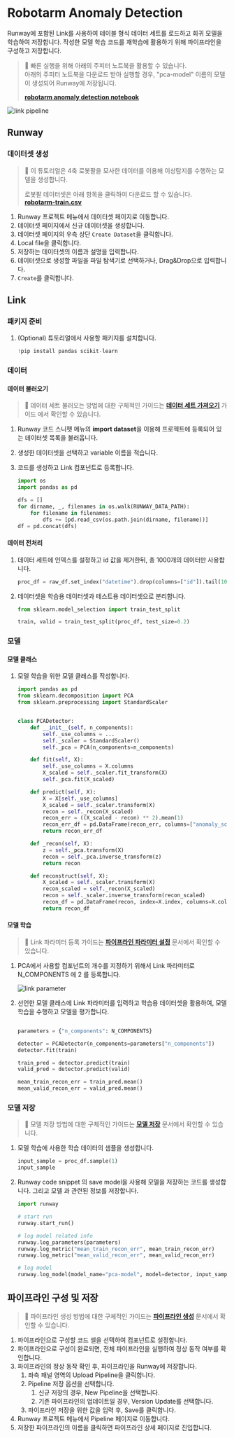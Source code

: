 # Robotarm Anomaly Detection

Runway에 포함된 Link를 사용하여 테이블 형식 데이터 세트를 로드하고 회귀 모델을 학습하여 저장합니다. 작성한 모델 학습 코드를 재학습에 활용하기 위해 파이프라인을 구성하고 저장합니다.

> 📘 빠른 실행을 위해 아래의 주피터 노트북을 활용할 수 있습니다.  
> 아래의 주피터 노트북을 다운로드 받아 실행할 경우, "pca-model" 이름의 모델이 생성되어 Runway에 저장됩니다.
>
> **[robotarm anomaly detection notebook](https://drive.google.com/uc?export=download&id=10d2Hc4lYx0WOuEvLOkqNTQMpDezbzVzw)**

![link pipeline](../../assets/robotarm_anomaly_detection/link_pipeline.png)

## Runway

### 데이터셋 생성

> 📘 이 튜토리얼은 4축 로봇팔을 모사한 데이터를 이용해 이상탐지를 수행하는 모델을 생성합니다.
>
> 로봇팔 데이터셋은 아래 항목을 클릭하여 다운로드 할 수 있습니다.  
> **[robotarm-train.csv](https://drive.google.com/uc?export=download&id=1Ks8SUVBQawiKW0q0zQT1sc9um618cdEE)**

1. Runway 프로젝트 메뉴에서 데이터셋 페이지로 이동합니다.
2. 데이터셋 페이지에서 신규 데이터셋을 생성합니다.
3. 데이터셋 페이지의 우측 상단 `Create Dataset`을 클릭합니다.
4. Local file을 클릭합니다.
5. 저장하는 데이터셋의 이름과 설명을 입력합니다.
6. 데이터셋으로 생성할 파일을 파일 탐색기로 선택하거나, Drag&Drop으로 입력합니다.
7. `Create`를 클릭합니다.

## Link

### 패키지 준비

1. (Optional) 튜토리얼에서 사용할 패키지를 설치합니다.
   ```python
   !pip install pandas scikit-learn
   ```

### 데이터

#### 데이터 불러오기

> 📘 데이터 세트 불러오는 방법에 대한 구체적인 가이드는 **[데이터 세트 가져오기](https://docs.mrxrunway.ai/docs/데이터-세트-가져오기)** 가이드 에서 확인할 수 있습니다.

1. Runway 코드 스니펫 메뉴의 **import dataset**을 이용해 프로젝트에 등록되어 있는 데이터셋 목록을 불러옵니다.
2. 생성한 데이터셋을 선택하고 variable 이름을 적습니다.
3. 코드를 생성하고 Link 컴포넌트로 등록합니다.

   ```python
   import os
   import pandas as pd

   dfs = []
   for dirname, _, filenames in os.walk(RUNWAY_DATA_PATH):
       for filename in filenames:
           dfs += [pd.read_csv(os.path.join(dirname, filename))]
   df = pd.concat(dfs)
   ```

#### 데이터 전처리

1. 데이터 세트에 인덱스를 설정하고 id 값을 제거한뒤, 총 1000개의 데이터만 사용합니다.

   ```python
   proc_df = raw_df.set_index("datetime").drop(columns=["id"]).tail(1000)
   ```

2. 데이터셋을 학습용 데이터셋과 테스트용 데이터셋으로 분리합니다.

   ```python
   from sklearn.model_selection import train_test_split

   train, valid = train_test_split(proc_df, test_size=0.2)
   ```

### 모델

#### 모델 클래스

1. 모델 학습을 위한 모델 클래스를 작성합니다.

   ```python
   import pandas as pd
   from sklearn.decomposition import PCA
   from sklearn.preprocessing import StandardScaler


   class PCADetector:
       def __init__(self, n_components):
           self._use_columns = ...
           self._scaler = StandardScaler()
           self._pca = PCA(n_components=n_components)

       def fit(self, X):
           self._use_columns = X.columns
           X_scaled = self._scaler.fit_transform(X)
           self._pca.fit(X_scaled)

       def predict(self, X):
           X = X[self._use_columns]
           X_scaled = self._scaler.transform(X)
           recon = self._recon(X_scaled)
           recon_err = ((X_scaled - recon) ** 2).mean(1)
           recon_err_df = pd.DataFrame(recon_err, columns=["anomaly_score"], index=X.index)
           return recon_err_df

       def _recon(self, X):
           z = self._pca.transform(X)
           recon = self._pca.inverse_transform(z)
           return recon

       def reconstruct(self, X):
           X_scaled = self._scaler.transform(X)
           recon_scaled = self._recon(X_scaled)
           recon = self._scaler.inverse_transform(recon_scaled)
           recon_df = pd.DataFrame(recon, index=X.index, columns=X.columns)
           return recon_df
   ```

#### 모델 학습

> 📘 Link 파라미터 등록 가이드는 **[파이프라인 파라미터 설정](https://dash.readme.com/project/makinarocks-runway/docs/파이프라인-파라미터-설정)** 문서에서 확인할 수 있습니다.

1. PCA에서 사용할 컴포넌트의 개수를 지정하기 위해서 Link 파라미터로 N_COMPONENTS 에 2 를 등록합니다.

   ![link parameter](../../assets/robotarm_anomaly_detection/link_parameter.png)

2. 선언한 모델 클래스에 Link 파라미터를 입력하고 학습용 데이터셋을 활용하여, 모델 학습을 수행하고 모델을 평가합니다.

   ```python

   parameters = {"n_components": N_COMPONENTS}

   detector = PCADetector(n_components=parameters["n_components"])
   detector.fit(train)

   train_pred = detector.predict(train)
   valid_pred = detector.predict(valid)

   mean_train_recon_err = train_pred.mean()
   mean_valid_recon_err = valid_pred.mean()
   ```

### 모델 저장

> 📘 모델 저장 방법에 대한 구체적인 가이드는 **[모델 저장](https://dash.readme.com/project/makinarocks-runway/docs/모델-저장)** 문서에서 확인할 수 있습니다.

1. 모델 학습에 사용한 학습 데이터의 샘플을 생성합니다.

   ```python
   input_sample = proc_df.sample(1)
   input_sample
   ```

2. Runway code snippet 의 save model을 사용해 모델을 저장하는 코드를 생성합니다. 그리고 모델 과 관련된 정보를 저장합니다.

   ```python
   import runway

   # start run
   runway.start_run()

   # log model related info
   runway.log_parameters(parameters)
   runway.log_metric("mean_train_recon_err", mean_train_recon_err)
   runway.log_metric("mean_valid_recon_err", mean_valid_recon_err)

   # log model
   runway.log_model(model_name="pca-model", model=detector, input_samples={"predict": input_sample})
   ```

## 파이프라인 구성 및 저장

> 📘 파이프라인 생성 방법에 대한 구체적인 가이드는 **[파이프라인 생성](https://docs.mrxrunway.ai/docs/파이프라인-생성)** 문서에서 확인할 수 있습니다.

1. 파이프라인으로 구성할 코드 셀을 선택하여 컴포넌트로 설정합니다.
2. 파이프라인으로 구성이 완료되면, 전체 파이프라인을 실행하여 정상 동작 여부를 확인합니다.
3. 파이프라인의 정상 동작 확인 후, 파이프라인을 Runway에 저장합니다.
   1. 좌측 패널 영역의 Upload Pipeline을 클릭합니다.
   2. Pipeline 저장 옵션을 선택합니다.
      1. 신규 저장의 경우, New Pipeline을 선택합니다.
      2. 기존 파이프라인의 업데이트일 경우, Version Update를 선택합니다.
   3. 파이프라인 저장을 위한 값을 입력 후, Save를 클릭합니다.
4. Runway 프로젝트 메뉴에서 Pipeline 페이지로 이동합니다.
5. 저장한 파이프라인의 이름을 클릭하면 파이프라인 상세 페이지로 진입합니다.
